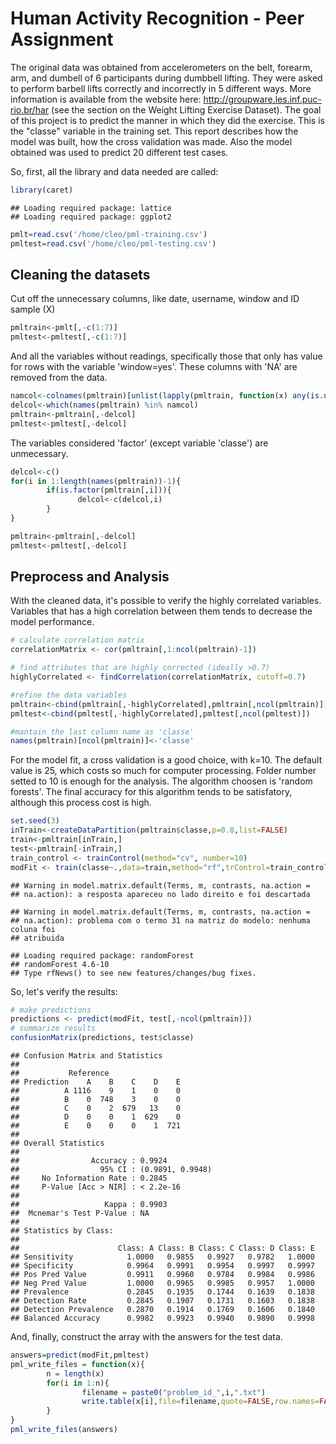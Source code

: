 Human Activity Recognition - Peer Assignment
========================================================

The original data was obtained from accelerometers on the belt, forearm, arm, and dumbell of 6 participants during dumbbell lifting. They were asked to perform barbell lifts correctly and incorrectly in 5 different ways. More information is available from the website here: http://groupware.les.inf.puc-rio.br/har (see the section on the Weight Lifting Exercise Dataset). The goal of this project is to predict the manner in which they did the exercise. This is the "classe" variable in the training set. This report describes how the model was built, how the cross validation was made. Also the model obtained was used to predict 20 different test cases.

So, first, all the library and data needed are called:



```r
library(caret)
```

```
## Loading required package: lattice
## Loading required package: ggplot2
```

```r
pmlt=read.csv('/home/cleo/pml-training.csv')
pmltest=read.csv('/home/cleo/pml-testing.csv')
```

## Cleaning the datasets

Cut off the unnecessary columns, like date, username, window and ID sample (X)


```r
pmltrain<-pmlt[,-c(1:7)]
pmltest<-pmltest[,-c(1:7)]
```

And all the variables without readings, specifically those that only has value for rows with the variable 'window=yes'. These columns with 'NA' are removed from the data.


```r
namcol<-colnames(pmltrain)[unlist(lapply(pmltrain, function(x) any(is.na(x))))]
delcol<-which(names(pmltrain) %in% namcol)
pmltrain<-pmltrain[,-delcol]
pmltest<-pmltest[,-delcol]
```

The variables considered 'factor' (except variable 'classe') are unmecessary.


```r
delcol<-c()
for(i in 1:length(names(pmltrain))-1){
        if(is.factor(pmltrain[,i])){
               delcol<-c(delcol,i)
        }
}

pmltrain<-pmltrain[,-delcol]
pmltest<-pmltest[,-delcol]
```

## Preprocess and Analysis

With the cleaned data, it's possible to verify the highly correlated variables. Variables that has a high correlation between them tends to decrease the model performance.


```r
# calculate correlation matrix
correlationMatrix <- cor(pmltrain[,1:ncol(pmltrain)-1])

# find attributes that are highly corrected (ideally >0.7)
highlyCorrelated <- findCorrelation(correlationMatrix, cutoff=0.7)

#refine the data variables
pmltrain<-cbind(pmltrain[,-highlyCorrelated],pmltrain[,ncol(pmltrain)])
pmltest<-cbind(pmltest[,-highlyCorrelated],pmltest[,ncol(pmltest)])

#mantain the last column name as 'classe'
names(pmltrain)[ncol(pmltrain)]<-'classe'
```

For the model fit, a cross validation is a good choice, with k=10. The default value is 25, which costs so much for computer processing. Folder number setted to 10 is enough for the analysis.
The algorithm choosen is 'random forests'. The final accuracy for this algorithm tends to be satisfatory, although this process cost is high.


```r
set.seed(3)
inTrain<-createDataPartition(pmltrain$classe,p=0.8,list=FALSE)
train<-pmltrain[inTrain,]
test<-pmltrain[-inTrain,]
train_control <- trainControl(method="cv", number=10)
modFit <- train(classe~.,data=train,method="rf",trControl=train_control)
```

```
## Warning in model.matrix.default(Terms, m, contrasts, na.action =
## na.action): a resposta apareceu no lado direito e foi descartada
```

```
## Warning in model.matrix.default(Terms, m, contrasts, na.action =
## na.action): problema com o termo 31 na matriz do modelo: nenhuma coluna foi
## atribuida
```

```
## Loading required package: randomForest
## randomForest 4.6-10
## Type rfNews() to see new features/changes/bug fixes.
```

So, let's verify the results:


```r
# make predictions
predictions <- predict(modFit, test[,-ncol(pmltrain)])
# summarize results
confusionMatrix(predictions, test$classe)
```

```
## Confusion Matrix and Statistics
## 
##           Reference
## Prediction    A    B    C    D    E
##          A 1116    9    1    0    0
##          B    0  748    3    0    0
##          C    0    2  679   13    0
##          D    0    0    1  629    0
##          E    0    0    0    1  721
## 
## Overall Statistics
##                                           
##                Accuracy : 0.9924          
##                  95% CI : (0.9891, 0.9948)
##     No Information Rate : 0.2845          
##     P-Value [Acc > NIR] : < 2.2e-16       
##                                           
##                   Kappa : 0.9903          
##  Mcnemar's Test P-Value : NA              
## 
## Statistics by Class:
## 
##                      Class: A Class: B Class: C Class: D Class: E
## Sensitivity            1.0000   0.9855   0.9927   0.9782   1.0000
## Specificity            0.9964   0.9991   0.9954   0.9997   0.9997
## Pos Pred Value         0.9911   0.9960   0.9784   0.9984   0.9986
## Neg Pred Value         1.0000   0.9965   0.9985   0.9957   1.0000
## Prevalence             0.2845   0.1935   0.1744   0.1639   0.1838
## Detection Rate         0.2845   0.1907   0.1731   0.1603   0.1838
## Detection Prevalence   0.2870   0.1914   0.1769   0.1606   0.1840
## Balanced Accuracy      0.9982   0.9923   0.9940   0.9890   0.9998
```

And, finally, construct the array with the answers for the test data.


```r
answers=predict(modFit,pmltest)
pml_write_files = function(x){
        n = length(x)
        for(i in 1:n){
                filename = paste0("problem_id_",i,".txt")
                write.table(x[i],file=filename,quote=FALSE,row.names=FALSE,col.names=FALSE)
        }
}
pml_write_files(answers)
```

